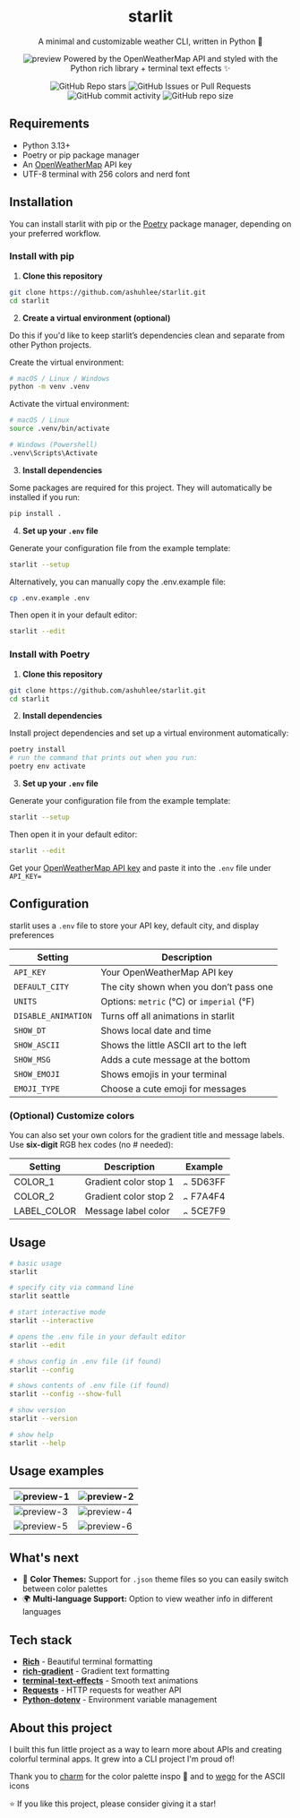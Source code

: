 
<div align="center">

# starlit
A minimal and customizable weather CLI, written in Python 🐍

![preview](assets/images/cover.png)
Powered by the OpenWeatherMap API and styled with the Python rich library + terminal text effects ✨


![GitHub Repo stars](https://img.shields.io/github/stars/ashuhlee/starlit?style=for-the-badge&logo=starship&logoColor=%23D7E0ED&labelColor=%232F2D42&color=%23F1C0E8)
![GitHub Issues or Pull Requests](https://img.shields.io/github/issues/ashuhlee/starlit?style=for-the-badge&logo=gitbook&logoColor=%23D9E0EE&labelColor=%232F2D42&color=FAD4D3)
![GitHub commit activity](https://img.shields.io/github/commit-activity/m/ashuhlee/starlit?style=for-the-badge&logo=github&logoColor=%23D9E0EE&labelColor=%232F2D42&color=c7cbff)
![GitHub repo size](https://img.shields.io/github/repo-size/ashuhlee/starlit?style=for-the-badge&logo=removedotbg&logoColor=%23D9E0EE&labelColor=%232F2D42&color=B5E3EC)


</div>

## Requirements
- Python 3.13+
- Poetry or pip package manager
- An [OpenWeatherMap](https://openweathermap.org) API key
- UTF-8 terminal with 256 colors and nerd font

## Installation
You can install starlit with pip or the [Poetry](https://python-poetry.org/docs/) package manager, depending on your preferred workflow.

### Install with pip
1. **Clone this repository**
```zsh
git clone https://github.com/ashuhlee/starlit.git
cd starlit
```

2. **Create a virtual environment (optional)**

Do this if you'd like to keep starlit’s dependencies clean and separate from other Python projects.

Create the virtual environment:
```zsh
# macOS / Linux / Windows
python -m venv .venv
```

Activate the virtual environment:
```zsh
# macOS / Linux
source .venv/bin/activate
```

```zsh
# Windows (Powershell)
.venv\Scripts\Activate
```

3. **Install dependencies**

Some packages are required for this project. They will automatically be installed if you run:
```zsh
pip install .
```
4. **Set up your `.env` file**

Generate your configuration file from the example template:

```zsh
starlit --setup
```

Alternatively, you can manually copy the .env.example file:

```zsh
cp .env.example .env
```

Then open it in your default editor:
```zsh
starlit --edit
```

### Install with Poetry

1. **Clone this repository**
```zsh
git clone https://github.com/ashuhlee/starlit.git
cd starlit
```

2. **Install dependencies**

Install project dependencies and set up a virtual environment automatically:
```zsh
poetry install
# run the command that prints out when you run:
poetry env activate
```

3. **Set up your `.env` file**

Generate your configuration file from the example template:

```zsh
starlit --setup
```

Then open it in your default editor:
```zsh
starlit --edit
```

Get your [OpenWeatherMap API key](https://openweathermap.org/api) and paste it into the `.env` file under `API_KEY=`

## Configuration
starlit uses a `.env` file to store your API key, default city, and display preferences

| Setting             | Description                               |
|---------------------|-------------------------------------------|
| `API_KEY`           | Your OpenWeatherMap API key               |
| `DEFAULT_CITY`      | The city shown when you don’t pass one    |
| `UNITS`             | Options: `metric` (°C) or `imperial` (°F) |
| `DISABLE_ANIMATION` | Turns off all animations in starlit       |
| `SHOW_DT`           | Shows local date and time                 |
| `SHOW_ASCII`        | Shows the little ASCII art to the left    |
| `SHOW_MSG`          | Adds a cute message at the bottom         |
| `SHOW_EMOJI`        | Shows emojis in your terminal             |
| `EMOJI_TYPE`        | Choose a cute emoji for messages          |


### (Optional) Customize colors
You can also set your own colors for the gradient title and message labels.
Use **six-digit** RGB hex codes (no # needed):

| Setting     | Description           | Example                                                                |
|-------------|-----------------------|------------------------------------------------------------------------|
| COLOR_1     | Gradient color stop 1 | <img src="assets/images/colors/1.png" alt="color1" width="10"/> 5D63FF |
| COLOR_2     | Gradient color stop 2 | <img src="assets/images/colors/2.png" alt="color1" width="10"/> F7A4F4 |
| LABEL_COLOR | Message label color   | <img src="assets/images/colors/3.png" alt="color1" width="10"/> 5CE7F9 |

## Usage

```zsh
# basic usage
starlit

# specify city via command line
starlit seattle

# start interactive mode
starlit --interactive 

# opens the .env file in your default editor
starlit --edit

# shows config in .env file (if found)
starlit --config

# shows contents of .env file (if found)
starlit --config --show-full

# show version
starlit --version

# show help
starlit --help
```

## Usage examples

| ![preview-1](assets/images/previews/preview-1.png) | ![preview-2](assets/images/previews/preview-2.png) |
|----------------------------------------------------|----------------------------------------------------|
| ![preview-3](assets/images/previews/preview-3.png) | ![preview-4](assets/images/previews/preview-4.png) |
| ![preview-5](assets/images/previews/preview-5.png) | ![preview-6](assets/images/previews/preview-6.png) |


## What's next
* 🎨 **Color Themes:** Support for `.json` theme files so you can easily switch between color palettes
* 🌍 **Multi-language Support:** Option to view weather info in different languages

## Tech stack

- **[Rich](https://github.com/Textualize/rich)** - Beautiful terminal formatting
- **[rich-gradient](https://github.com/maxludden/rich-gradient)** - Gradient text formatting
- **[terminal-text-effects](https://github.com/ChrisBuilds/terminaltexteffects)** - Smooth text animations
- **[Requests](https://pypi.org/project/requests/)** - HTTP requests for weather API
- **[Python-dotenv](https://pypi.org/project/python-dotenv/)** - Environment variable management


## About this project
I built this fun little project as a way to learn more about APIs and creating colorful terminal apps. It grew into a CLI project I'm proud of!

Thank you to [charm](https://github.com/charmbracelet) for the color palette inspo 🎨 and to [wego](https://github.com/schachmat/wego/tree/master) for the ASCII icons

⭐ If you like this project, please consider giving it a star!